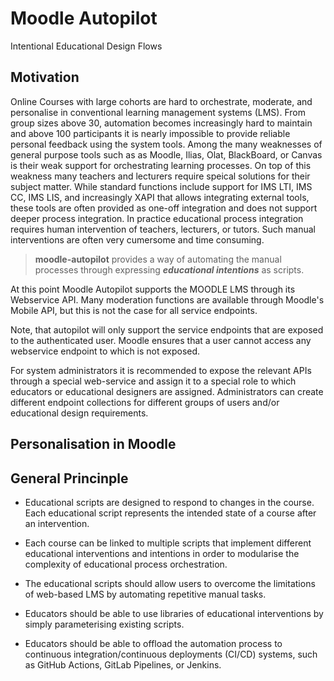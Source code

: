 # Moodle Autopilot

Intentional Educational Design Flows

## Motivation

Online Courses with large cohorts are hard to orchestrate, moderate, and personalise in conventional learning management systems (LMS). From group sizes above 30, automation becomes increasingly hard to maintain and above 100 participants it is nearly impossible to provide reliable personal feedback using the system tools. Among the many weaknesses of general purpose tools such as as Moodle, Ilias, Olat, BlackBoard, or Canvas is their weak support for orchestrating learning processes. On top of this weakness many teachers and lecturers require speical solutions for their subject matter. While standard functions include support for IMS LTI, IMS CC, IMS LIS, and increasingly XAPI that allows integrating external tools, these tools are often provided as one-off integration and does not support deeper process integration. In practice educational process integration requires human intervention of teachers, lecturers, or tutors. Such manual interventions are often very cumersome and time consuming. 

> **moodle-autopilot** provides a way of automating the manual processes through expressing ***educational intentions*** as scripts. 

At this point Moodle Autopilot supports the MOODLE LMS through its Webservice API. Many moderation functions are available through Moodle's Mobile API, but this is not the case for all service endpoints.

Note, that autopilot will only support the service endpoints that are exposed to the authenticated user. Moodle ensures that a user cannot access any webservice endpoint to which is not exposed. 

For system administrators it is recommended to expose the relevant APIs through a special web-service and assign it to a special role to which educators or educational designers are assigned. Administrators can create different endpoint collections for different groups of users and/or educational design requirements. 

## Personalisation in Moodle


## General Princinple 

* Educational scripts are designed to respond to changes in the course. Each educational script represents the intended state of a course after an intervention.

* Each course can be linked to multiple scripts that implement different educational interventions and intentions in order to modularise the complexity of educational process orchestration. 

* The educational scripts should allow users to overcome the limitations of web-based LMS by automating repetitive manual tasks.

* Educators should be able to use libraries of educational interventions by simply parameterising existing scripts. 

* Educators should be able to offload the automation process to continuous integration/continuous deployments (CI/CD) systems, such as GitHub Actions, GitLab Pipelines, or Jenkins. 
